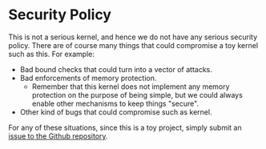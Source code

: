 # Security Policy

This is not a serious kernel, and hence we do not have any serious security
policy. There are of course many things that could compromise a toy kernel such
as this. For example:

- Bad bound checks that could turn into a vector of attacks.
- Bad enforcements of memory protection.
  - Remember that this kernel does not implement any memory protection on the
    purpose of being simple, but we could always enable other mechanisms to keep
    things "secure".
- Other kind of bugs that could compromise such as kernel.

For any of these situations, since this is a toy project, simply submit an
[issue to the Github repository](https://github.com/mssola/fbos/issues).

